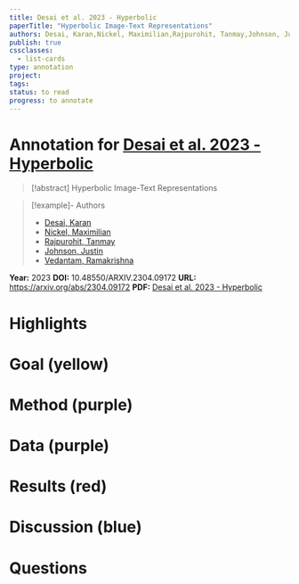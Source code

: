```yaml
---
title: Desai et al. 2023 - Hyperbolic
paperTitle: "Hyperbolic Image-Text Representations"
authors: Desai, Karan,Nickel, Maximilian,Rajpurohit, Tanmay,Johnson, Justin,Vedantam, Ramakrishna
publish: true
cssclasses:
  - list-cards
type: annotation
project:
tags:
status: to read
progress: to annotate
---
```

# Annotation for [Desai et al. 2023 - Hyperbolic](Papers/References/Desai%20et%20al.%202023%20-%20Hyperbolic)

> [!abstract] Hyperbolic Image-Text Representations

> [!example]- Authors
> - [Desai, Karan](Desai%2C%20Karan)
> - [Nickel, Maximilian](Nickel%2C%20Maximilian)
> - [Rajpurohit, Tanmay](Rajpurohit%2C%20Tanmay)
> - [Johnson, Justin](Johnson%2C%20Justin)
> - [Vedantam, Ramakrishna](Vedantam%2C%20Ramakrishna)

**Year:** 2023
**DOI:** 10.48550/ARXIV.2304.09172
**URL:** https://arxiv.org/abs/2304.09172
**PDF:** [Desai et al. 2023 - Hyperbolic](Papers/PDFs/Desai%20et%20al.%202023%20-%20Hyperbolic%20Image-Text%20Representations.pdf)

# Highlights


# Goal (yellow)


# Method (purple)


# Data (purple)


# Results (red)


# Discussion (blue)


# Questions

